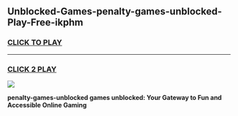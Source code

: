 
## Unblocked-Games-penalty-games-unblocked-Play-Free-ikphm
<h3>
<a href="https://premium76.site?title=penalty-games-unblocked&ref=17A">CLICK TO PLAY</a></h3>
<hr>

<h3>
<a href="https://premium76.site?title=penalty-games-unblocked&ref=17A">CLICK 2 PLAY</a>
  
</h3>

<a href="https://premium76.site?title=penalty-games-unblocked&ref=17A"><img src="https://clearcache.store/games.png"></a>


**penalty-games-unblocked games unblocked: Your Gateway to Fun and Accessible Online Gaming**
